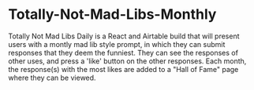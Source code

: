 # Totally-Not-Mad-Libs-Monthly

Totally Not Mad Libs Daily is a React and Airtable build that will present users with a montly mad lib style prompt, in which they can submit responses that they deem the funniest. They can see the responses of other uses, and press a 'like' button on the other responses. Each month, the response(s) with the most likes are added to a "Hall of Fame" page where they can be viewed. 


